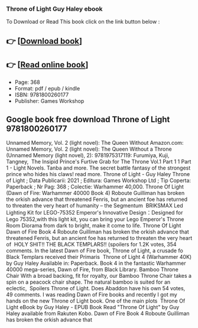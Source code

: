 ### Throne of Light Guy Haley ebook

To Download or Read This book click on the link button below :

## 👉  [**[Download book](http://get-pdfs.com/download.php?group=book&from=github.com&id=632869&lnk=1066 "Download book")**]

## 👉  [**[Read online book](http://get-pdfs.com/download.php?group=book&from=github.com&id=632869&lnk=1066 "Read online book")**]


* Page: 368
* Format: pdf / epub / kindle
* ISBN: 9781800260177
* Publisher: Games Workshop



## Google book free download Throne of Light 9781800260177



 Unnamed Memory, Vol. 2 (light novel): The Queen Without Amazon.com: Unnamed Memory, Vol. 2 (light novel): The Queen Without a Throne (Unnamed Memory (light novel), 2): 9781975317119: Furumiya, Kuji, Tangney, 
 The Insipid Prince&#039;s Furtive Grab for The Throne Vol.1 Part 1 1 Part 1 - Light Novels. Tanba and more. The secret battle fantasy of the strongest prince who hides his claws! read more.
 Throne of Light - Guy Haley Throne of Light ; Data Publicarii: 2021 ; Editura: Games Workshop Ltd ; Tip Coperta: Paperback ; Nr Pag: 368 ; Colectie: Warhammer 40,000.
 Throne Of Light (Dawn of Fire: Warhammer 40000 Book 4) Roboute Guilliman has broken the orkish advance that threatened Fenris, but an ancient foe has returned to threaten the very heart of humanity – the Segmentum 
 BRIKSMAX Led Lighting Kit for LEGO-75352 Emperor&#039;s Innovative Design：Designed for Lego 75352,with this light kit, you can bring your Lego Emperor&#039;s Throne Room Diorama from dark to bright, make it come to life.
 Throne Of Light Dawn of Fire Book 4 Roboute Guilliman has broken the orkish advance that threatened Fenris, but an ancient foe has returned to threaten the very heart of 
 HOLY SHIT!! THE BLACK TEMPLARS!! (spoilers for 1.2K votes, 354 comments. In the latest Dawn of Fire book, Throne of Light, a crusade fo Black Templars received their Primaris 
 Throne of Light 4 (Warhammer 40K) by Guy Haley Available in: Paperback. Book 4 in the fantastic Warhammer 40000 mega-series, Dawn of Fire, from Black Library.
 Bamboo Throne Chair With a broad backing, fit for royalty, our Bamboo Throne Chair takes a spin on a peacock chair shape. The natural bamboo is suited for an eclectic, 
 Spoilers Throne of Light. Does Abaddon have his own 54 votes, 49 comments. I was reading Dawn of Fire books and recently I got my hands on the new Throne of Light book. One of the main plots 
 Throne Of Light eBook by Guy Haley - EPUB Book Read &quot;Throne Of Light&quot; by Guy Haley available from Rakuten Kobo. Dawn of Fire Book 4 Roboute Guilliman has broken the orkish advance that 





